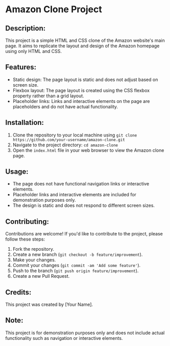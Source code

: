 # Amazon Clone Project

## Description:
This project is a simple HTML and CSS clone of the Amazon website's main page. It aims to replicate the layout and design of the Amazon homepage using only HTML and CSS.

## Features:
- Static design: The page layout is static and does not adjust based on screen size.
- Flexbox layout: The page layout is created using the CSS flexbox property rather than a grid layout.
- Placeholder links: Links and interactive elements on the page are placeholders and do not have actual functionality.

## Installation:
1. Clone the repository to your local machine using `git clone https://github.com/your-username/amazon-clone.git`
2. Navigate to the project directory: `cd amazon-clone`
3. Open the `index.html` file in your web browser to view the Amazon clone page.

## Usage:
- The page does not have functional navigation links or interactive elements.
- Placeholder links and interactive elements are included for demonstration purposes only.
- The design is static and does not respond to different screen sizes.

## Contributing:
Contributions are welcome! If you'd like to contribute to the project, please follow these steps:
1. Fork the repository.
2. Create a new branch (`git checkout -b feature/improvement`).
3. Make your changes.
4. Commit your changes (`git commit -am 'Add some feature'`).
5. Push to the branch (`git push origin feature/improvement`).
6. Create a new Pull Request.

## Credits:
This project was created by [Your Name]. 

## Note:
This project is for demonstration purposes only and does not include actual functionality such as navigation or interactive elements.
